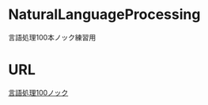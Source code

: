 # NaturalLanguageProcessing
言語処理100本ノック練習用

# URL
[言語処理100ノック](http://www.cl.ecei.tohoku.ac.jp/nlp100/#)
